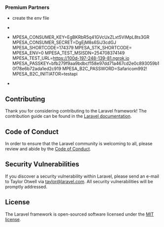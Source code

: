 

### Premium Partners

- create the env file 
- ```env
- MPESA_CONSUMER_KEY=EgBKRbR5q41GVcUxZLxt5ViMpL8ts3GR
MPESA_CONSUMER_SECRET=DgEjM8s6SiJ3cdGJ
MPESA_SHORTCODE=174379
MPESA_STK_SHORTCODE=
MPESA_ENV=0
MPESA_TEST_MSISDN=254708374149
MPESA_TEST_URL=https://100d-197-248-139-81.ngrok.io
MPESA_PASSKEY=bfb279f9aa9bdbcf158e97dd71a467cd2e0c893059b10f78e6b72ada1ed2c919
MPESA_B2C_PASSWORD=Safaricom992!
MPESA_B2C_INITIATOR=testapi

- ```


## Contributing

Thank you for considering contributing to the Laravel framework! The contribution guide can be found in the [Laravel documentation](https://laravel.com/docs/contributions).

## Code of Conduct

In order to ensure that the Laravel community is welcoming to all, please review and abide by the [Code of Conduct](https://laravel.com/docs/contributions#code-of-conduct).

## Security Vulnerabilities

If you discover a security vulnerability within Laravel, please send an e-mail to Taylor Otwell via [taylor@laravel.com](mailto:taylor@laravel.com). All security vulnerabilities will be promptly addressed.

## License

The Laravel framework is open-sourced software licensed under the [MIT license](https://opensource.org/licenses/MIT).
